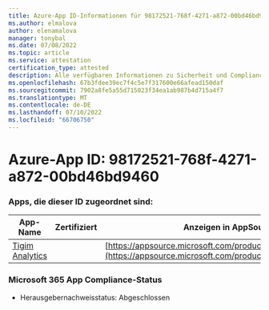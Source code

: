 ```yaml
---
title: Azure-App ID-Informationen für 98172521-768f-4271-a872-00bd46bd9460
ms.author: elmalova
author: elenamalova
manager: tonybal
ms.date: 07/08/2022
ms.topic: article
ms.service: attestation
certification_type: attested
description: Alle verfügbaren Informationen zu Sicherheit und Compliance für 98172521-768f-4271-a872-00bd46bd9460.
ms.openlocfilehash: 67b3fdee39ec7f4c5e7f317600e66afead150daf
ms.sourcegitcommit: 7902a8fe5a55d715023f34ea1ab987b4d715a4f7
ms.translationtype: MT
ms.contentlocale: de-DE
ms.lasthandoff: 07/10/2022
ms.locfileid: "66706750"
---
```

# <a name="azure-app-id-98172521-768f-4271-a872-00bd46bd9460"></a>Azure-App ID: 98172521-768f-4271-a872-00bd46bd9460


### <a name="apps-associated-with-this-id"></a>Apps, die dieser ID zugeordnet sind:
| **App-Name** | **Zertifiziert** | **Anzeigen in AppSource** |
|--------------|---------------|-----------------------|
| [Tigim Analytics](../forward/WA200004242.md) |  | [https://appsource.microsoft.com/product/office/WA200004242](https://appsource.microsoft.com/product/office/WA200004242) |

### <a name="microsoft-365-app-compliance-status"></a>Microsoft 365 App Compliance-Status
- Herausgebernachweisstatus: Abgeschlossen
